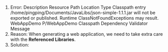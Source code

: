 1. Error: Description	Resource	Path	Location	Type
Classpath entry /home/pingping/Documents/JavaLibs/json-simple-1.1.1.jar will not be exported or published. Runtime ClassNotFoundExceptions may result.  	WebAppDemo		P/WebAppDemo	Classpath Dependency Validator Message
2. Reason: When generating a web application, we need to take extra care with the **Referenced Libraries**.
3. Solution:
